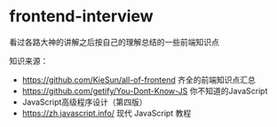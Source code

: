 # frontend-interview
看过各路大神的讲解之后按自己的理解总结的一些前端知识点

知识来源：

- https://github.com/KieSun/all-of-frontend	齐全的前端知识点汇总
- https://github.com/getify/You-Dont-Know-JS    你不知道的JavaScript
- JavaScript高级程序设计（第四版）
- https://zh.javascript.info/    现代 JavaScript 教程



